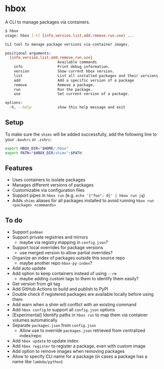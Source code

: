 # hbox

A CLI to manage packages via containers.

```sh
$ hbox 
usage: hbox [-h] {info,version,list,add,remove,run,use} ...

CLI tool to manage package versions via container images.

positional arguments:
  {info,version,list,add,remove,run,use}
                        Available commands
    info                Print debug information.
    version             Show current hbox version.
    list                List all installed packages and their versions.
    add                 Add a specific version of a package
    remove              Remove a package.
    run                 Run the package.
    use                 Set current version of a package.

options:
  -h, --help            show this help message and exit
```

## Setup

To make sure the `shims` will be added successfully, add the following line to your `.bashrc` or `.zshrc`:

```sh
export HBOX_DIR="$HOME/.hbox"
export PATH="$HBOX_DIR/shims":$PATH
```

## Features

- Uses containers to isolate packages
- Manages different versions of packages
- Customizable via configuration files
- Support pipes in `hbox run` (e.g. `echo '{"foo": 0}' | hbox run jq`)
- Adds `shims` aliases for all packages installed to avoid running `hbox run <package> <commands>`

## To do

- Support `podman`
- Support private registries and mirrors
  - maybe via registry mapping in `config.json`?
- Support local overrides for package versions
  - use merged version to allow partial overrides?
- Organize an index of packages outside this source repo
  - maybe another repo `hbox-py-index`?
- Add auto update
- Add option to keep containers instead of using `--rm`
  - maybe adding custom tags to them to identify them easily?
- Get version from git tag
- Add GitHub Actions to build and publish to PyPI
- Double check if registered packages are available locally before using them
- Add warn when a shim will conflict with an existing command
- Add `hbox config` to support all `config.json` options
- [Experimental] Identify paths in `hbox run` to map them via container volumes automatically
- Separate `packages.json` from `config.json`
  - Allow use to override `packages.json` retrieved from centralized index/repo
- Add `hbox update` to update index
- Add `hbox register` to register a package, even with custom image
- Add option to remove images when removing packages
- Allow to specify CLI name for a package (in cases a package has a name like `lambda/python`)
